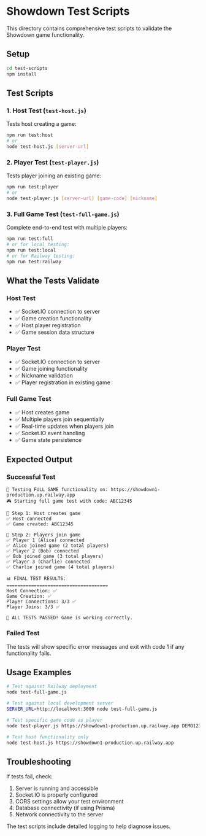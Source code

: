 # Showdown Test Scripts

This directory contains comprehensive test scripts to validate the Showdown game functionality.

## Setup

```bash
cd test-scripts
npm install
```

## Test Scripts

### 1. Host Test (`test-host.js`)
Tests host creating a game:
```bash
npm run test:host
# or
node test-host.js [server-url]
```

### 2. Player Test (`test-player.js`)
Tests player joining an existing game:
```bash
npm run test:player
# or
node test-player.js [server-url] [game-code] [nickname]
```

### 3. Full Game Test (`test-full-game.js`)
Complete end-to-end test with multiple players:
```bash
npm run test:full
# or for local testing:
npm run test:local
# or for Railway testing:
npm run test:railway
```

## What the Tests Validate

### Host Test
- ✅ Socket.IO connection to server
- ✅ Game creation functionality
- ✅ Host player registration
- ✅ Game session data structure

### Player Test
- ✅ Socket.IO connection to server
- ✅ Game joining functionality
- ✅ Nickname validation
- ✅ Player registration in existing game

### Full Game Test
- ✅ Host creates game
- ✅ Multiple players join sequentially
- ✅ Real-time updates when players join
- ✅ Socket.IO event handling
- ✅ Game state persistence

## Expected Output

### Successful Test
```
🎯 Testing FULL GAME functionality on: https://showdown1-production.up.railway.app
🎮 Starting full game test with code: ABC12345

👑 Step 1: Host creates game
✅ Host connected
✅ Game created: ABC12345

👥 Step 2: Players join game
✅ Player 1 (Alice) connected
✅ Alice joined game (2 total players)
✅ Player 2 (Bob) connected
✅ Bob joined game (3 total players)
✅ Player 3 (Charlie) connected
✅ Charlie joined game (4 total players)

📊 FINAL TEST RESULTS:
=====================================
Host Connection: ✅
Game Creation: ✅
Player Connections: 3/3 ✅
Player Joins: 3/3 ✅

🎉 ALL TESTS PASSED! Game is working correctly.
```

### Failed Test
The tests will show specific error messages and exit with code 1 if any functionality fails.

## Usage Examples

```bash
# Test against Railway deployment
node test-full-game.js

# Test against local development server
SERVER_URL=http://localhost:3000 node test-full-game.js

# Test specific game code as player
node test-player.js https://showdown1-production.up.railway.app DEMO1234 MyNickname

# Test host functionality only
node test-host.js https://showdown1-production.up.railway.app
```

## Troubleshooting

If tests fail, check:
1. Server is running and accessible
2. Socket.IO is properly configured
3. CORS settings allow your test environment
4. Database connectivity (if using Prisma)
5. Network connectivity to the server

The test scripts include detailed logging to help diagnose issues.